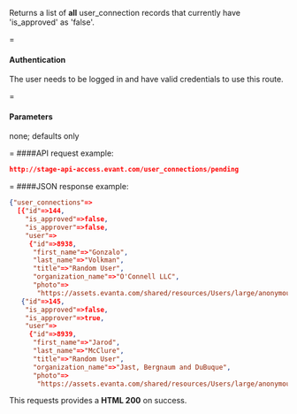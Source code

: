 <!-- --- title: GET /user_connections/pending -->

Returns a list of **all** user_connection records that currently have 'is_approved' as 'false'.

=
#### Authentication

The user needs to be logged in and have valid credentials to use this route.

=
#### Parameters

none; defaults only

=
####API request example:
```json
http://stage-api-access.evant.com/user_connections/pending
```

=
####JSON response example:

```json
{"user_connections"=>
  [{"id"=>144,
    "is_approved"=>false,
    "is_approver"=>false,
    "user"=>
     {"id"=>8938,
      "first_name"=>"Gonzalo",
      "last_name"=>"Volkman",
      "title"=>"Random User",
      "organization_name"=>"O'Connell LLC",
      "photo"=>
       "https://assets.evanta.com/shared/resources/Users/large/anonymous2.jpg"}},
   {"id"=>145,
    "is_approved"=>false,
    "is_approver"=>true,
    "user"=>
     {"id"=>8939,
      "first_name"=>"Jarod",
      "last_name"=>"McClure",
      "title"=>"Random User",
      "organization_name"=>"Jast, Bergnaum and DuBuque",
      "photo"=>
       "https://assets.evanta.com/shared/resources/Users/large/anonymous2.jpg"}}]}
```

This requests provides a <strong>HTML 200</strong> on success.